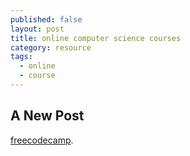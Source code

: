 ```yaml
---
published: false
layout: post
title: online computer science courses
category: resource
tags:
  - online
  - course
---
```

## A New Post

 [freecodecamp](https://www.freecodecamp.com/challenges/read-coding-news-on-our-medium-publication).